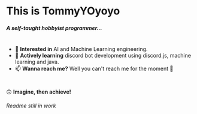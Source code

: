 # This is TommyYOyoyo

##### A self-taught hobbyist programmer...

#

- 👀 **Interested in** AI and Machine Learning engineering.
- 🌱 **Actively learning** discord bot development using discord.js, machine learning and java.
- 📫 **Wanna reach me?** Well you can't reach me for the moment 🥲

#

🙃 **Imagine, then achieve!**

###### Readme still in work
<!---
TommyYOyoyo/TommyYOyoyo is a ✨ special ✨ repository because its `README.md` (this file) appears on your GitHub profile.
You can click the Preview link to take a look at your changes.
--->
